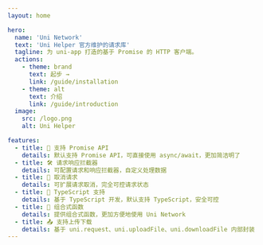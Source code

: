 ```yaml
---
layout: home

hero:
  name: 'Uni Network'
  text: 'Uni Helper 官方维护的请求库'
  tagline: 为 uni-app 打造的基于 Promise 的 HTTP 客户端。
  actions:
    - theme: brand
      text: 起步 →
      link: /guide/installation
    - theme: alt
      text: 介绍
      link: /guide/introduction
  image:
    src: /logo.png
    alt: Uni Helper

features:
  - title: 📝 支持 Promise API
    details: 默认支持 Promise API，可直接使用 async/await，更加简洁明了
  - title: 🛠 请求响应拦截器
    details: 可配置请求和响应拦截器，自定义处理数据
  - title: 🔌 取消请求
    details: 可扩展请求取消，完全可控请求状态
  - title: 🦾 TypeScript 支持
    details: 基于 TypeScript 开发，默认支持 TypeScript，安全可控
  - title: 🧱 组合式函数
    details: 提供组合式函数，更加方便地使用 Uni Network
  - title: 📤 支持上传下载
    details: 基于 uni.request、uni.uploadFile、uni.downloadFile 内部封装
---
```


<!-- markdownlint-disable -->
<style>
:root {
  --vp-home-hero-name-color: transparent;
  --vp-home-hero-name-background: -webkit-linear-gradient(
    315deg,
    #42d392 25%,
    #647eff
  );
  --vp-home-hero-image-background-image: linear-gradient(
    -45deg,
    #41b88380 30%,
    #35495e80
  );
  --vp-home-hero-image-filter: blur(30px);
}

@media (min-width: 640px) {
  :root {
    --vp-home-hero-image-filter: blur(56px);
  }
}

@media (min-width: 960px) {
  :root {
    --vp-home-hero-image-filter: blur(68px);
  }
}
</style>
<!-- markdownlint-disable -->
